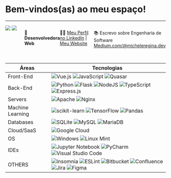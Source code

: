 
# Bem-vindos(as) ao meu espaço!
------

<div style="display: flex; justify-content: space-between;">
  <div style="width: 30%;">
    
<picture>
  <source
    srcset="https://github-readme-stats.vercel.app/api/top-langs/?username=MICHELEREGINABORA&hide_progress=true&langs_count=8&show_icons=true&theme=dark"
    media="(prefers-color-scheme: dark )"
  />
  <source
    srcset="https://github-readme-stats.vercel.app/api/top-langs/?username=MICHELEREGINABORA&show_icons=true"
    media="(prefers-color-scheme: transparent ), (prefers-color-scheme: no-preference)"
  />
  <img src="https://github-readme-stats.vercel.app/api/top-langs/?username=MICHELEREGINABORA&show_icons=true" />
</picture>

<picture>
  <source
    srcset="https://github-readme-stats.vercel.app/api?username=MICHELEREGINABORA&show_icons=true&theme=dark"
    media="(prefers-color-scheme: dark )"
  />
  <source
    srcset="https://github-readme-stats.vercel.app/api?username=MICHELEREGINABORA&show_icons=true"
    media="(prefers-color-scheme: transparent ), (prefers-color-scheme: no-preference)"
  />
  <img src="https://github-readme-stats.vercel.app/api?username=MICHELEREGINABORA&show_icons=true" />
</picture>

</div>

</br>

🚀 **Desenvolvedora Web**


👩‍🎓 [Meu Perfil no LinkedIn](https://www.linkedin.com/in/michele-regina-bora/)  |  [Meu Website](https://michelereginabora.github.io/)
   

📚 Escrevo sobre Engenharia de Software [Medium.com/@micheleregina.dev](https://medium.com/@micheleregina.dev) 

</div>

</br>
                           
| Áreas | Tecnologias |
| --- | --- |
| Front-End | ![Vue.js](https://img.shields.io/badge/vuejs-%2335495e.svg?style=for-the-badge&logo=vuedotjs&logoColor=%234FC08D) ![JavaScript](https://img.shields.io/badge/javascript-%23323330.svg?style=for-the-badge&logo=javascript&logoColor=%23F7DF1E) ![Quasar](https://img.shields.io/badge/Quasar-16B7FB?style=for-the-badge&logo=quasar&logoColor=black) |
| Back-End | ![Python](https://img.shields.io/badge/python-3670A0?style=for-the-badge&logo=python&logoColor=ffdd54)  ![Flask](https://img.shields.io/badge/flask-%23000.svg?style=for-the-badge&logo=flask&logoColor=white) ![NodeJS](https://img.shields.io/badge/node.js-6DA55F?style=for-the-badge&logo=node.js&logoColor=white) ![TypeScript](https://img.shields.io/badge/typescript-%23007ACC.svg?style=for-the-badge&logo=typescript&logoColor=white) ![Express.js](https://img.shields.io/badge/express.js-%23404d59.svg?style=for-the-badge&logo=express&logoColor=%2361DAFB) |
| Servers | ![Apache](https://img.shields.io/badge/apache-%23D42029.svg?style=for-the-badge&logo=apache&logoColor=white) ![Nginx](https://img.shields.io/badge/nginx-%23009639.svg?style=for-the-badge&logo=nginx&logoColor=white)
|  Machine Learning | ![scikit-learn](https://img.shields.io/badge/scikit--learn-%23F7931E.svg?style=for-the-badge&logo=scikit-learn&logoColor=white) ![TensorFlow](https://img.shields.io/badge/TensorFlow-%23FF6F00.svg?style=for-the-badge&logo=TensorFlow&logoColor=white) ![Pandas](https://img.shields.io/badge/pandas-%23150458.svg?style=for-the-badge&logo=pandas&logoColor=white) |
|  Databases | ![SQLite](https://img.shields.io/badge/postgresql-%2307405e.svg?style=for-the-badge&logo=postgresql&logoColor=white) ![MySQL](https://img.shields.io/badge/mysql-%2300f.svg?style=for-the-badge&logo=mysql&logoColor=white) ![MariaDB](https://img.shields.io/badge/MariaDB-003545?style=for-the-badge&logo=mariadb&logoColor=white) |
| Cloud/SaaS | ![Google Cloud](https://img.shields.io/badge/GoogleCloud-%234285F4.svg?style=for-the-badge&logo=google-cloud&logoColor=white) 
| OS | ![Windows](https://img.shields.io/badge/Windows-0078D6?style=for-the-badge&logo=windows&logoColor=white)  ![Linux Mint](https://img.shields.io/badge/Linux%20Mint-87CF3E?style=for-the-badge&logo=Linux%20Mint&logoColor=white) |
| IDEs | ![Jupyter Notebook](https://img.shields.io/badge/jupyter-%23FA0F00.svg?style=for-the-badge&logo=jupyter&logoColor=white) ![PyCharm](https://img.shields.io/badge/pycharm-143?style=for-the-badge&logo=pycharm&logoColor=black&color=black&labelColor=green) ![Visual Studio Code](https://img.shields.io/badge/Visual%20Studio%20Code-0078d7.svg?style=for-the-badge&logo=visual-studio-code&logoColor=white) |
| OTHERS | ![Insomnia](https://img.shields.io/badge/Insomnia-black?style=for-the-badge&logo=insomnia&logoColor=5849BE) ![ESLint](https://img.shields.io/badge/ESLint-4B3263?style=for-the-badge&logo=eslint&logoColor=white) ![Bitbucket](https://img.shields.io/badge/bitbucket-%230047B3.svg?style=for-the-badge&logo=bitbucket&logoColor=white) ![Confluence](https://img.shields.io/badge/confluence-%23172BF4.svg?style=for-the-badge&logo=confluence&logoColor=white) ![Jira](https://img.shields.io/badge/jira-%230A0FFF.svg?style=for-the-badge&logo=jira&logoColor=white) ![Figma](https://img.shields.io/badge/figma-%23F24E1E.svg?style=for-the-badge&logo=figma&logoColor=white)


</br>

